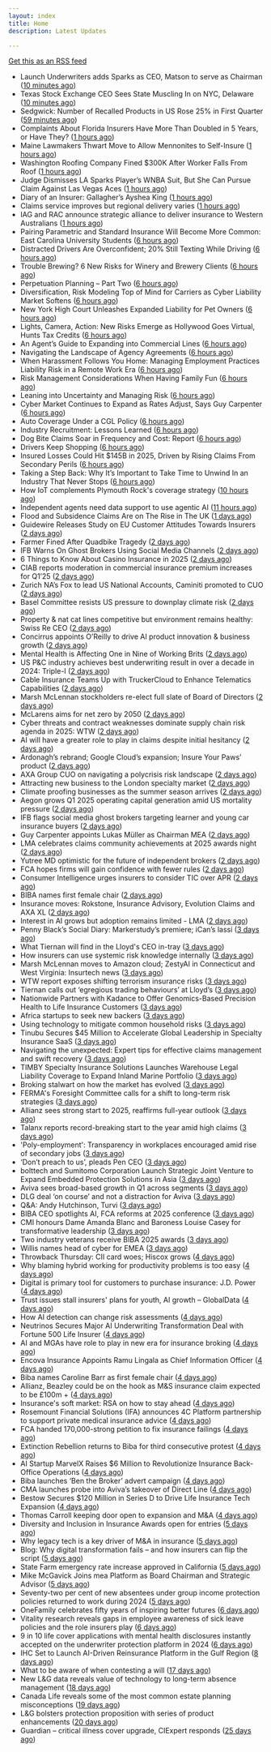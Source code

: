 ```yaml
---
layout: index
title: Home
description: Latest Updates

---
```


[Get this as an RSS feed](/feed.rss)

<!-- news_marker starts -->
- Launch Underwriters adds Sparks as CEO, Matson to serve as Chairman ([10 minutes ago](https://www.reinsurancene.ws/launch-underwriters-adds-sparks-as-ceo-matson-to-serve-as-chairman/))
- Texas Stock Exchange CEO Sees State Muscling In on NYC, Delaware ([10 minutes ago](https://www.insurancejournal.com/news/southcentral/2025/05/19/824129.htm))
- Sedgwick: Number of Recalled Products in US Rose 25% in First Quarter ([59 minutes ago](https://www.insurancejournal.com/news/national/2025/05/19/824155.htm))
- Complaints About Florida Insurers Have More Than Doubled in 5 Years, or Have They? ([1 hours ago](https://www.insurancejournal.com/news/southeast/2025/05/19/824138.htm))
- Maine Lawmakers Thwart Move to Allow Mennonites to Self-Insure ([1 hours ago](https://www.insurancejournal.com/news/east/2025/05/19/824161.htm))
- Washington Roofing Company Fined $300K After Worker Falls From Roof ([1 hours ago](https://www.insurancejournal.com/news/west/2025/05/19/823964.htm))
- Judge Dismisses LA Sparks Player’s WNBA Suit, But She Can Pursue Claim Against Las Vegas Aces ([1 hours ago](https://www.insurancejournal.com/news/west/2025/05/19/824106.htm))
- Diary of an Insurer: Gallagher’s Ayshea King ([1 hours ago](https://www.postonline.co.uk/broker/7957466/diary-of-an-insurer-gallaghers-ayshea-king))
- Claims service improves but regional delivery varies ([1 hours ago](https://www.postonline.co.uk/claims/7957673/claims-service-improves-but-regional-delivery-varies))
- IAG and RAC announce strategic alliance to deliver insurance to Western Australians ([1 hours ago](https://www.reinsurancene.ws/iag-and-rac-announce-strategic-alliance-to-deliver-insurance-to-western-australians/))
- Pairing Parametric and Standard Insurance Will Become More Common: East Carolina University Students ([6 hours ago](https://www.insurancejournal.com/magazines/mag-features/2025/05/19/823760.htm))
- Distracted Drivers Are Overconfident; 20% Still Texting While Driving ([6 hours ago](https://www.insurancejournal.com/magazines/mag-features/2025/05/19/823759.htm))
- Trouble Brewing? 6 New Risks for Winery and Brewery Clients ([6 hours ago](https://www.insurancejournal.com/magazines/mag-features/2025/05/19/823758.htm))
- Perpetuation Planning – Part Two ([6 hours ago](https://www.insurancejournal.com/magazines/mag-features/2025/05/19/823756.htm))
- Diversification, Risk Modeling Top of Mind for Carriers as Cyber Liability Market Softens ([6 hours ago](https://www.insurancejournal.com/magazines/mag-features/2025/05/19/823755.htm))
- New York High Court Unleashes Expanded Liability for Pet Owners ([6 hours ago](https://www.insurancejournal.com/magazines/mag-features/2025/05/19/823754.htm))
- Lights, Camera, Action: New Risks Emerge as Hollywood Goes Virtual, Hunts Tax Credits ([6 hours ago](https://www.insurancejournal.com/magazines/mag-features/2025/05/19/823753.htm))
- An Agent’s Guide to Expanding into Commercial Lines ([6 hours ago](https://www.insurancejournal.com/magazines/mag-features/2025/05/19/823751.htm))
- Navigating the Landscape of Agency Agreements ([6 hours ago](https://www.insurancejournal.com/magazines/mag-features/2025/05/19/823750.htm))
- When Harassment Follows You Home: Managing Employment Practices Liability Risk in a Remote Work Era ([6 hours ago](https://www.insurancejournal.com/magazines/mag-features/2025/05/19/823749.htm))
- Risk Management Considerations When Having Family Fun ([6 hours ago](https://www.insurancejournal.com/magazines/mag-features/2025/05/19/823747.htm))
- Leaning into Uncertainty and Managing Risk ([6 hours ago](https://www.insurancejournal.com/magazines/mag-features/2025/05/19/823746.htm))
- Cyber Market Continues to Expand as Rates Adjust, Says Guy Carpenter ([6 hours ago](https://www.insurancejournal.com/magazines/mag-features/2025/05/19/823744.htm))
- Auto Coverage Under a CGL Policy ([6 hours ago](https://www.insurancejournal.com/magazines/mag-features/2025/05/19/823743.htm))
- Industry Recruitment: Lessons Learned ([6 hours ago](https://www.insurancejournal.com/magazines/mag-features/2025/05/19/823742.htm))
- Dog Bite Claims Soar in Frequency and Cost: Report ([6 hours ago](https://www.insurancejournal.com/magazines/mag-features/2025/05/19/823741.htm))
- Drivers Keep Shopping ([6 hours ago](https://www.insurancejournal.com/magazines/mag-editorsnote/2025/05/19/823740.htm))
- Insured Losses Could Hit $145B in 2025, Driven by Rising Claims From Secondary Perils ([6 hours ago](https://www.insurancejournal.com/magazines/mag-features/2025/05/19/823739.htm))
- Taking a Step Back: Why It’s Important to Take Time to Unwind In an Industry That Never Stops ([6 hours ago](https://www.insurancejournal.com/magazines/mag-features/2025/05/19/823738.htm))
- How IoT complements Plymouth Rock's coverage strategy ([10 hours ago](https://www.dig-in.com/news/plymouth-rock-uses-iot-technology-to-manage-risks))
- Independent agents need data support to use agentic AI ([11 hours ago](https://www.dig-in.com/news/independent-agents-need-data-support-to-use-agentic-ai))
- Flood and Subsidence Claims Are on The Rise in The UK ([1 days ago](https://insurance-edge.net/2025/05/17/flood-and-subsidence-claims-are-on-the-rise-in-the-uk/))
- Guidewire Releases Study on EU Customer Attitudes Towards Insurers ([2 days ago](https://insurance-edge.net/2025/05/16/guidewire-releases-study-on-eu-customer-attitudes-towards-insurers/))
- Farmer Fined After Quadbike Tragedy ([2 days ago](https://insurance-edge.net/2025/05/16/farmer-fined-after-quadbike-tragedy/))
- IFB Warns On Ghost Brokers Using Social Media Channels ([2 days ago](https://insurance-edge.net/2025/05/16/ifb-warns-on-ghost-brokers-using-social-media-channels/))
- 6 Things to Know About Casino Insurance in 2025 ([2 days ago](https://insurance-edge.net/2025/05/16/6-things-to-know-about-casino-insurance-in-2025/))
- CIAB reports moderation in commercial insurance premium increases for Q1’25 ([2 days ago](https://www.reinsurancene.ws/ciab-reports-moderation-in-commercial-insurance-premium-increases-for-q125/))
- Zurich NA’s Fox to lead US National Accounts, Caminiti promoted to CUO ([2 days ago](https://www.reinsurancene.ws/zurich-nas-fox-to-lead-us-national-accounts-caminiti-promoted-to-cuo/))
- Basel Committee resists US pressure to downplay climate risk ([2 days ago](https://www.dig-in.com/articles/basel-committee-resists-us-pressure-to-downplay-climate-risk))
- Property & nat cat lines competitive but environment remains healthy: Swiss Re CEO ([2 days ago](https://www.reinsurancene.ws/property-nat-cat-lines-competitive-but-environment-remains-healthy-swiss-re-ceo/))
- Concirrus appoints O’Reilly to drive AI product innovation & business growth ([2 days ago](https://www.reinsurancene.ws/concirrus-appoints-oreilly-to-drive-ai-product-innovation-business-growth/))
- Mental Health is Affecting One in Nine of Working Brits ([2 days ago](https://insurance-edge.net/2025/05/16/mental-health-is-affecting-one-in-nine-of-working-brits/))
- US P&C industry achieves best underwriting result in over a decade in 2024: Triple-I ([2 days ago](https://www.reinsurancene.ws/us-pc-industry-achieves-best-underwriting-result-in-over-a-decade-in-2024-triple-i/))
- Cable Insurance Teams Up with TruckerCloud to Enhance Telematics Capabilities ([2 days ago](https://www.insurtechinsights.com/cable-insurance-teams-up-with-truckercloud-to-enhance-telematics-capabilities/))
- Marsh McLennan stockholders re-elect full slate of Board of Directors ([2 days ago](https://www.reinsurancene.ws/marsh-mclennan-stockholders-re-elect-full-slate-of-board-of-directors/))
- McLarens aims for net zero by 2050 ([2 days ago](https://www.postonline.co.uk/news/7957770/mclarens-aims-for-net-zero-by-2050))
- Cyber threats and contract weaknesses dominate supply chain risk agenda in 2025: WTW ([2 days ago](https://www.reinsurancene.ws/cyber-threats-and-contract-weaknesses-dominate-supply-chain-risk-agenda-in-2025-wtw/))
- AI will have a greater role to play in claims despite initial hesitancy ([2 days ago](https://www.postonline.co.uk/broker/7957769/ai-will-have-a-greater-role-to-play-in-claims-despite-initial-hesitancy))
- Ardonagh’s rebrand; Google Cloud’s expansion; Insure Your Paws’ product ([2 days ago](https://www.postonline.co.uk/news/7957764/ardonaghs-rebrand-google-clouds-expansion-insure-your-paws-product))
- AXA Group CUO on navigating a polycrisis risk landscape ([2 days ago](https://www.insurancebusinessmag.com/uk/news/breaking-news/axa-group-cuo-on-navigating-a-polycrisis-risk-landscape-535921.aspx))
- Attracting new business to the London specialty market ([2 days ago](https://www.insurancebusinessmag.com/uk/news/breaking-news/attracting-new-business-to-the-london-specialty-market-535974.aspx))
- Climate proofing businesses as the summer season arrives ([2 days ago](https://www.insurancebusinessmag.com/uk/news/catastrophe/climate-proofing-businesses-as-the-summer-season-arrives-535973.aspx))
- Aegon grows Q1 2025 operating capital generation amid US mortality pressure ([2 days ago](https://www.insurancebusinessmag.com/uk/news/breaking-news/aegon-grows-q1-2025-operating-capital-generation-amid-us-mortality-pressure-535972.aspx))
- IFB flags social media ghost brokers targeting learner and young car insurance buyers ([2 days ago](https://www.insurancebusinessmag.com/uk/news/auto-motor/ifb-flags-social-media-ghost-brokers-targeting-learner-and-young-car-insurance-buyers-535971.aspx))
- Guy Carpenter appoints Lukas Müller as Chairman MEA ([2 days ago](https://www.reinsurancene.ws/guy-carpenter-appoints-lukas-muller-as-chairman-mea/))
- LMA celebrates claims community achievements at 2025 awards night ([2 days ago](https://www.insurancebusinessmag.com/uk/news/claims/lma-celebrates-claims-community-achievements-at-2025-awards-night-535970.aspx))
- Yutree MD optimistic for the future of independent brokers ([2 days ago](https://www.postonline.co.uk/news/7957767/yutree-md-optimistic-for-the-future-of-independent-brokers))
- FCA hopes firms will gain confidence with fewer rules ([2 days ago](https://www.postonline.co.uk/news/7957766/fca-hopes-firms-will-gain-confidence-with-fewer-rules))
- Consumer Intelligence urges insurers to consider TIC over APR ([2 days ago](https://www.insurancebusinessmag.com/uk/news/auto-motor/consumer-intelligence-urges-insurers-to-consider-tic-over-apr-535940.aspx))
- BIBA names first female chair ([2 days ago](https://www.insurancebusinessmag.com/uk/news/breaking-news/biba-names-first-female-chair-535939.aspx))
- Insurance moves: Rokstone, Insurance Advisory, Evolution Claims and AXA XL ([2 days ago](https://www.insurancebusinessmag.com/uk/news/breaking-news/insurance-moves-rokstone-insurance-advisory-evolution-claims-and-axa-xl-535937.aspx))
- Interest in AI grows but adoption remains limited - LMA ([2 days ago](https://www.insurancebusinessmag.com/uk/news/technology/interest-in-ai-grows-but-adoption-remains-limited--lma-535936.aspx))
- Penny Black’s Social Diary: Markerstudy’s premiere; iCan’s lassi ([3 days ago](https://www.postonline.co.uk/people/7957568/penny-blacks-social-diary-markerstudys-premiere-icans-lassi))
- What Tiernan will find in the Lloyd's CEO in-tray ([3 days ago](https://www.postonline.co.uk/lloydslondon/7957720/what-tiernan-will-find-in-the-lloyds-ceo-in-tray))
- How insurers can use systemic risk knowledge internally ([3 days ago](https://www.dig-in.com/opinion/how-insurers-can-use-systemic-risk-knowledge-internally))
- Marsh McLennan moves to Amazon cloud; ZestyAI in Connecticut and West Virginia: Insurtech news ([3 days ago](https://www.dig-in.com/news/marsh-mclennan-to-amazon-cloud-zestyai-and-insurtech-news))
- WTW report exposes shifting terrorism insurance risks ([3 days ago](https://www.insurancebusinessmag.com/uk/news/breaking-news/wtw-report-exposes-shifting-terrorism-insurance-risks-535909.aspx))
- Tiernan calls out ‘egregious trading behaviours’ at Lloyd’s ([3 days ago](https://www.postonline.co.uk/lloydslondon/7957765/tiernan-calls-out-egregious-trading-behaviours-at-lloyds))
- Nationwide Partners with Kadance to Offer Genomics-Based Precision Health to Life Insurance Customers ([3 days ago](https://www.insurtechinsights.com/nationwide-partners-with-kadance-to-offer-genomics-based-precision-health-to-life-insurance-customers/))
- Africa startups to seek new backers ([3 days ago](https://www.dig-in.com/articles/africa-startups-to-seek-new-backers))
- Using technology to mitigate common household risks ([3 days ago](https://www.dig-in.com/podcast/using-technology-to-mitigate-common-household-risks))
- Tinubu Secures $45 Million to Accelerate Global Leadership in Specialty Insurance SaaS ([3 days ago](https://www.insurtechinsights.com/tinubu-secures-45-million-to-accelerate-global-leadership-in-specialty-insurance-saas/))
- Navigating the unexpected: Expert tips for effective claims management and swift recovery ([3 days ago](https://www.insurancebusinessmag.com/uk/news/property-insurance/navigating-the-unexpected-expert-tips-for-effective-claims-management-and-swift-recovery-535498.aspx))
- TIMBY Specialty Insurance Solutions Launches Warehouse Legal Liability Coverage to Expand Inland Marine Portfolio ([3 days ago](https://www.insurtechinsights.com/timby-specialty-insurance-solutions-launches-warehouse-legal-liability-coverage-to-expand-inland-marine-portfolio/))
- Broking stalwart on how the market has evolved ([3 days ago](https://www.insurancebusinessmag.com/uk/news/breaking-news/broking-stalwart-on-how-the-market-has-evolved-535809.aspx))
- FERMA's Foresight Committee calls for a shift to long-term risk strategies ([3 days ago](https://www.insurancebusinessmag.com/uk/news/non-profits/fermas-foresight-committee-calls-for-a-shift-to-longterm-risk-strategies-535808.aspx))
- Allianz sees strong start to 2025, reaffirms full-year outlook ([3 days ago](https://www.insurancebusinessmag.com/uk/news/breaking-news/allianz-sees-strong-start-to-2025-reaffirms-fullyear-outlook-535802.aspx))
- Talanx reports record-breaking start to the year amid high claims ([3 days ago](https://www.insurancebusinessmag.com/uk/news/breaking-news/talanx-reports-recordbreaking-start-to-the-year-amid-high-claims-535796.aspx))
- 'Poly-employment': Transparency in workplaces encouraged amid rise of secondary jobs ([3 days ago](https://www.insurancebusinessmag.com/uk/news/breaking-news/polyemployment-transparency-in-workplaces-encouraged-amid-rise-of-secondary-jobs-535784.aspx))
- ‘Don’t preach to us’, pleads Pen CEO ([3 days ago](https://www.postonline.co.uk/broker/7957752/dont-preach-to-us-pleads-pen-ceo))
- bolttech and Sumitomo Corporation Launch Strategic Joint Venture to Expand Embedded Protection Solutions in Asia ([3 days ago](https://www.insurtechinsights.com/bolttech-and-sumitomo-corporation-launch-strategic-joint-venture-to-expand-embedded-protection-solutions-in-asia/))
- Aviva sees broad-based growth in Q1 across segments ([3 days ago](https://www.insurancebusinessmag.com/uk/news/breaking-news/aviva-sees-broadbased-growth-in-q1-across-segments-535781.aspx))
- DLG deal ‘on course’ and not a distraction for Aviva ([3 days ago](https://www.postonline.co.uk/news/7957750/dlg-deal-on-course-and-not-a-distraction-for-aviva))
- Q&A: Andy Hutchinson, Turvi ([3 days ago](https://www.postonline.co.uk/technology/7957394/qa-andy-hutchinson-turvi))
- BIBA CEO spotlights AI, FCA reforms at 2025 conference ([3 days ago](https://www.insurancebusinessmag.com/uk/news/breaking-news/biba-ceo-spotlights-ai-fca-reforms-at-2025-conference-535774.aspx))
- CMI honours Dame Amanda Blanc and Baroness Louise Casey for transformative leadership ([3 days ago](https://www.insurancebusinessmag.com/uk/news/breaking-news/cmi-honours-dame-amanda-blanc-and-baroness-louise-casey-for-transformative-leadership-535773.aspx))
- Two industry veterans receive BIBA 2025 awards ([3 days ago](https://www.insurancebusinessmag.com/uk/news/breaking-news/two-industry-veterans-receive-biba-2025-awards-535772.aspx))
- Willis names head of cyber for EMEA ([3 days ago](https://www.insurancebusinessmag.com/uk/news/cyber/willis-names-head-of-cyber-for-emea-535771.aspx))
- Throwback Thursday: CII card woes; Hiscox grows ([4 days ago](https://www.postonline.co.uk/personal/7956604/throwback-thursday-cii-card-woes-hiscox-grows))
- Why blaming hybrid working for productivity problems is too easy ([4 days ago](https://www.postonline.co.uk/people/7957728/why-blaming-hybrid-working-for-productivity-problems-is-too-easy))
- Digital is primary tool for customers to purchase insurance: J.D. Power ([4 days ago](https://www.dig-in.com/news/customers-prefer-buying-insurance-digitally-says-j-d-power))
- Trust issues stall insurers' plans for youth, AI growth – GlobalData ([4 days ago](https://www.insurancebusinessmag.com/uk/news/breaking-news/trust-issues-stall-insurers-plans-for-youth-ai-growth--globaldata-535747.aspx))
- How AI detection can change risk assessments ([4 days ago](https://www.dig-in.com/opinion/how-ai-detection-can-change-risk-assessments))
- Neutrinos Secures Major AI Underwriting Transformation Deal with Fortune 500 Life Insurer ([4 days ago](https://www.insurtechinsights.com/neutrinos-secures-major-ai-underwriting-transformation-deal-with-fortune-500-life-insurer/))
- AI and MGAs have role to play in new era for insurance broking ([4 days ago](https://www.postonline.co.uk/technology/7957751/ai-and-mgas-have-role-to-play-in-new-era-for-insurance-broking))
- Encova Insurance Appoints Ramu Lingala as Chief Information Officer ([4 days ago](https://www.insurtechinsights.com/encova-insurance-appoints-ramu-lingala-as-chief-information-officer/))
- Biba names Caroline Barr as first female chair ([4 days ago](https://www.postonline.co.uk/broker/7957749/biba-names-caroline-barr-as-first-female-chair))
- Allianz, Beazley could be on the hook as M&S insurance claim expected to be £100m + ([4 days ago](https://www.insurancebusinessmag.com/uk/news/cyber/allianz-beazley-could-be-on-the-hook-as-mands-insurance-claim-expected-to-be-100m--535626.aspx))
- Insurance's soft market: RSA on how to stay ahead ([4 days ago](https://www.insurancebusinessmag.com/uk/news/business-resilience/insurances-soft-market-rsa-on-how-to-stay-ahead-535625.aspx))
- Rosemount Financial Solutions (IFA) announces 4C Platform partnership to support private medical insurance advice ([4 days ago](https://ifamagazine.com/rosemount-financial-solutions-ifa-announces-4c-platform-partnership-to-support-private-medical-insurance-advice/))
- FCA handed 170,000-strong petition to fix insurance failings ([4 days ago](https://www.postonline.co.uk/regulation/7957747/fca-handed-170000-strong-petition-to-fix-insurance-failings))
- Extinction Rebellion returns to Biba for third consecutive protest ([4 days ago](https://www.postonline.co.uk/news/7957741/extinction-rebellion-returns-to-biba-for-third-consecutive-protest))
- AI Startup MarvelX Raises $6 Million to Revolutionize Insurance Back-Office Operations ([4 days ago](https://www.insurtechinsights.com/ai-startup-marvelx-raises-6-million-to-revolutionize-insurance-back-office-operations/))
- Biba launches ‘Ben the Broker’ advert campaign ([4 days ago](https://www.postonline.co.uk/broker/7957742/biba-launches-ben-the-broker-advert-campaign))
- CMA launches probe into Aviva’s takeover of Direct Line ([4 days ago](https://www.postonline.co.uk/regulation/7957748/cma-launches-probe-into-avivas-takeover-of-direct-line))
- Bestow Secures $120 Million in Series D to Drive Life Insurance Tech Expansion ([4 days ago](https://www.insurtechinsights.com/bestow-secures-120-million-in-series-d-to-drive-life-insurance-tech-expansion/))
- Thomas Carroll keeping door open to expansion and M&A ([4 days ago](https://www.postonline.co.uk/broker/7957710/thomas-carroll-keeping-door-open-to-expansion-and-ma))
- Diversity and Inclusion in Insurance Awards open for entries ([5 days ago](https://www.postonline.co.uk/people/7957734/diversity-and-inclusion-in-insurance-awards-open-for-entries))
- Why legacy tech is a key driver of M&A in insurance ([5 days ago](https://www.postonline.co.uk/technology/7957402/why-legacy-tech-is-a-key-driver-of-ma-in-insurance))
- Blog: Why digital transformation fails – and how insurers can flip the script ([5 days ago](https://www.postonline.co.uk/market-access/technology/7957641/blog-why-digital-transformation-fails-and-how-insurers-can-flip-the-script))
- State Farm emergency rate increase approved in California ([5 days ago](https://www.dig-in.com/news/state-farm-emergency-rate-increase-approved-in-california))
- Mike McGavick Joins mea Platform as Board Chairman and Strategic Advisor ([5 days ago](https://www.insurtechinsights.com/mike-mcgavick-joins-mea-platform-as-board-chairman-and-strategic-advisor/))
- Seventy-two per cent of new absentees under group income protection policies returned to work during 2024 ([5 days ago](https://ifamagazine.com/seventy-two-per-cent-of-new-absentees-under-group-income-protection-policies-returned-to-work-during-2024/))
- OneFamily celebrates fifty years of inspiring better futures ([6 days ago](https://ifamagazine.com/onefamily-celebrates-fifty-years-of-inspiring-better-futures/))
- Vitality research reveals gaps in employee awareness of sick leave policies and the role insurers play ([6 days ago](https://ifamagazine.com/vitality-research-reveals-gaps-in-employee-awareness-of-sick-leave-policies-and-the-role-insurers-play/))
- 9 in 10 life cover applications with mental health disclosures instantly accepted on the underwriter protection platform in 2024 ([6 days ago](https://ifamagazine.com/9-in-10-life-cover-applications-with-mental-health-disclosures-instantly-accepted-on-the-underwriter-protection-platform-in-2024/))
- IHC Set to Launch AI-Driven Reinsurance Platform in the Gulf Region ([8 days ago](https://thefintechtimes.com/ihc-set-to-launch-ai-driven-reinsurance-platform/))
- What to be aware of when contesting a will ([17 days ago](https://ifamagazine.com/what-to-be-aware-of-when-contesting-a-will/))
- New L&G data reveals value of technology to long-term absence management ([18 days ago](https://ifamagazine.com/new-lg-data-reveals-value-of-technology-to-long-term-absence-management/))
- Canada Life reveals some of the most common estate planning misconceptions ([19 days ago](https://ifamagazine.com/some-of-the-most-common-estate-planning-misconceptions-revealed/))
- L&G bolsters protection proposition with series of product enhancements ([20 days ago](https://ifamagazine.com/lg-bolsters-protection-proposition-with-series-of-product-enhancements/))
- Guardian – critical illness cover upgrade, CIExpert responds ([25 days ago](https://ifamagazine.com/guardian-critical-illness-cover-upgrade-ciexpert-responds/))

<!-- news_marker ends -->